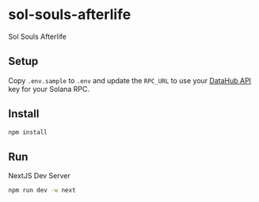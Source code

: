# sol-souls-afterlife
Sol Souls Afterlife

## Setup
Copy `.env.sample` to `.env` and update the `RPC_URL` to use your [DataHub API](https://datahub.figment.io/services/solana) key for your Solana RPC.

## Install

```sh
npm install
```

## Run
NextJS Dev Server
```sh
npm run dev -w next
```
